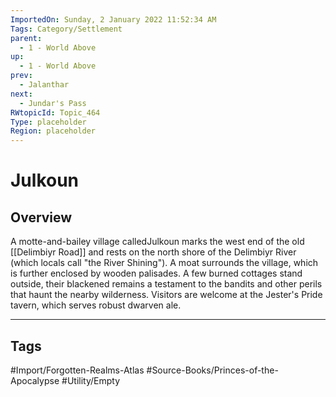 ```yaml
---
ImportedOn: Sunday, 2 January 2022 11:52:34 AM
Tags: Category/Settlement
parent:
  - 1 - World Above
up:
  - 1 - World Above
prev:
  - Jalanthar
next:
  - Jundar's Pass
RWtopicId: Topic_464
Type: placeholder
Region: placeholder
---
```

# Julkoun
## Overview
A motte-and-bailey village calledJulkoun marks the west end of the old [[Delimbiyr Road]] and rests on the north shore of the Delimbiyr River (which locals call "the River Shining"). A moat surrounds the village, which is further enclosed by wooden palisades. A few burned cottages stand outside, their blackened remains a testament to the bandits and other perils that haunt the nearby wilderness. Visitors are welcome at the Jester's Pride tavern, which serves robust dwarven ale.


---
## Tags
#Import/Forgotten-Realms-Atlas #Source-Books/Princes-of-the-Apocalypse #Utility/Empty

